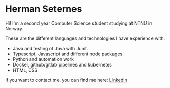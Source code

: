# Herman Seternes

Hi! I'm a second year Computer Science student studying at NTNU in Norway.

These are the different languages and technologies I have experience with:
* Java and testing of Java with Junit.
* Typescript, Javascript and different node packages.
* Python and automation work
* Docker, github/gitlab pipelines and kubernetes
* HTML, CSS

If you want to contact me, you can find me here:
[LinkedIn](https://www.linkedin.com/in/herman-seternes-902985146/)
